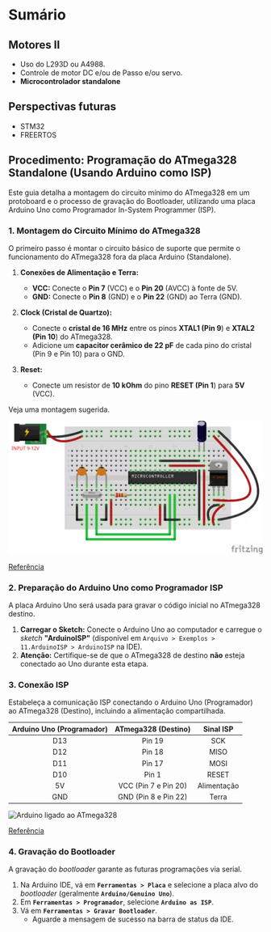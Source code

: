 # Sumário

## Motores II

* Uso do L293D ou A4988.
* Controle de motor DC e/ou de Passo e/ou servo.
* **Microcontrolador standalone**

## Perspectivas futuras
* STM32
* FREERTOS

## Procedimento: Programação do ATmega328 Standalone (Usando Arduino como ISP)

Este guia detalha a montagem do circuito mínimo do $\text{ATmega}328$ em um protoboard e o processo de gravação do Bootloader, utilizando uma placa $\text{Arduino}$ $\text{Uno}$ como Programador In-System Programmer ($\text{ISP}$).

### 1. Montagem do Circuito Mínimo do ATmega328

O primeiro passo é montar o circuito básico de suporte que permite o funcionamento do $\text{ATmega}328$ fora da placa $\text{Arduino}$ (Standalone).

1.  **Conexões de Alimentação e Terra:**
    * **$\text{VCC}$:** Conecte o **$\text{Pin } 7$** ($\text{VCC}$) e o **$\text{Pin } 20$** ($\text{AVCC}$) à fonte de $\text{5V}$.
    * **$\text{GND}$:** Conecte o **$\text{Pin } 8$** ($\text{GND}$) e o **$\text{Pin } 22$** ($\text{GND}$) ao Terra ($\text{GND}$).

2.  **Clock (Cristal de Quartzo):**
    * Conecte o **cristal de $16 \text{ MHz}$** entre os pinos **$\text{XTAL}1$ ($\text{Pin } 9$**) e **$\text{XTAL}2$ ($\text{Pin } 10$**) do $\text{ATmega}328$.
    * Adicione um **capacitor cerâmico de $22 \text{ pF}$** de cada pino do cristal ($\text{Pin } 9$ e $\text{Pin } 10$) para o $\text{GND}$.

3.  **Reset:**
    * Conecte um resistor de **$10 \text{ kOhm}$** do pino **$\text{RESET}$ ($\text{Pin } 1$**) para **$\text{5V}$** ($\text{VCC}$).

Veja uma montagem sugerida.

![Atmega328 na forma autônoma](img/standalone.png)

[Referência](https://www.hackster.io/ahmedibrrahim/atmega328p-standalone-board-77044d)

### 2. Preparação do Arduino Uno como Programador ISP

A placa $\text{Arduino}$ $\text{Uno}$ será usada para gravar o código inicial no $\text{ATmega}328$ destino.

1.  **Carregar o Sketch:** Conecte o $\text{Arduino}$ $\text{Uno}$ ao computador e carregue o *sketch* **"ArduinoISP"** (disponível em `Arquivo > Exemplos > 11.ArduinoISP > ArduinoISP` na IDE).
2.  **Atenção:** Certifique-se de que o $\text{ATmega}328$ de destino **não** esteja conectado ao $\text{Uno}$ durante esta etapa.

### 3. Conexão ISP

Estabeleça a comunicação $\text{ISP}$ conectando o $\text{Arduino}$ $\text{Uno}$ (Programador) ao $\text{ATmega}328$ (Destino), incluindo a alimentação compartilhada.

| **Arduino Uno (Programador)** | **ATmega328 (Destino)** | Sinal ISP |
| :---: | :---: | :---: |
| $\text{D}13$ | $\text{Pin } 19$ | $\text{SCK}$ |
| $\text{D}12$ | $\text{Pin } 18$ | $\text{MISO}$ |
| $\text{D}11$ | $\text{Pin } 17$ | $\text{MOSI}$ |
| $\text{D}10$ | $\text{Pin } 1$ | $\text{RESET}$ |
| $\text{5V}$ | $\text{VCC}$ ($\text{Pin } 7$ e $\text{Pin } 20$) | Alimentação |
| $\text{GND}$ | $\text{GND}$ ($\text{Pin } 8$ e $\text{Pin } 22$) | Terra |

![Arduino ligado ao ATmega328](img/arduino+atmega.avif)

[Referência](https://images.prismic.io/circuito/b44666697793fdab035838ad33b4e5336d421103_at328pbootloader.png?auto=compress,format)

### 4. Gravação do Bootloader

A gravação do *bootloader* garante as futuras programações via $\text{serial}$.

1.  Na $\text{Arduino}$ $\text{IDE}$, vá em **`Ferramentas > Placa`** e selecione a placa alvo do *bootloader* (geralmente **`Arduino/Genuino Uno`**).
2.  Em **`Ferramentas > Programador`**, selecione **`Arduino as ISP`**.
3.  Vá em **`Ferramentas > Gravar Bootloader`**.
    * Aguarde a mensagem de sucesso na barra de status da IDE.


